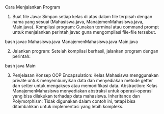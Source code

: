 Cara Menjalankan Program
1. Buat file Java: Simpan setiap kelas di atas dalam file terpisah dengan nama yang sesuai (Mahasiswa.java, ManajemenMahasiswa.java, Main.java).
Kompilasi program: Gunakan terminal atau command prompt untuk menjalankan perintah javac guna mengompilasi file-file tersebut.

bash
javac Mahasiswa.java ManajemenMahasiswa.java Main.java

2. Jalankan program: Setelah kompilasi berhasil, jalankan program dengan perintah:

bash
java Main

3. Penjelasan Konsep OOP
Encapsulation: Kelas Mahasiswa menggunakan private untuk menyembunyikan data dan menyediakan metode getter dan setter untuk mengakses atau memodifikasi data.
Abstraction: Kelas ManajemenMahasiswa menyediakan abstraksi untuk operasi-operasi yang bisa dilakukan terhadap data mahasiswa.
Inheritance dan Polymorphism: Tidak digunakan dalam contoh ini, tetapi bisa ditambahkan untuk implementasi yang lebih kompleks.
